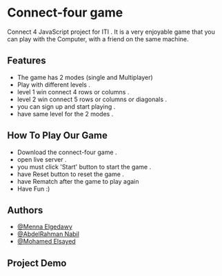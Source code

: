 
# Connect-four game

Connect 4 JavaScript project for ITI .
It is a very enjoyable game that you can play with the Computer, with a friend on the same machine.

## Features

- The game has 2 modes (single and Multiplayer)
- Play with different levels .
- level 1 win connect 4 rows or columns .
- level 2 win connect 5 rows or columns or diagonals .
- you can sign up and start playing .
- have same level for the 2 modes .

## How To Play Our Game

- Download the connect-four game .
- open live server .
- you must click 'Start' button to start the game .
- have Reset button to reset the game .
- have Rematch after the game to play again
- Have Fun :)

## Authors

- [@Menna Elgedawy](https://github.com/Menna97)
- [@AbdelRahman Nabil](https://github.com/AbdelrahmanNabill)
- [@Mohamed Elsayed](https://github.com/Stoon2)

## Project Demo

